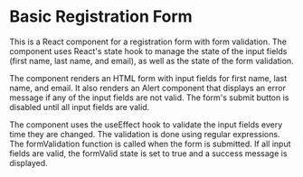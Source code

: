 # Basic Registration Form

This is a React component for a registration form with form validation. The component uses React's state hook to manage the state of the input fields (first name, last name, and email), as well as the state of the form validation.

The component renders an HTML form with input fields for first name, last name, and email. It also renders an Alert component that displays an error message if any of the input fields are not valid. The form's submit button is disabled until all input fields are valid.

The component uses the useEffect hook to validate the input fields every time they are changed. The validation is done using regular expressions. The formValidation function is called when the form is submitted. If all input fields are valid, the formValid state is set to true and a success message is displayed.